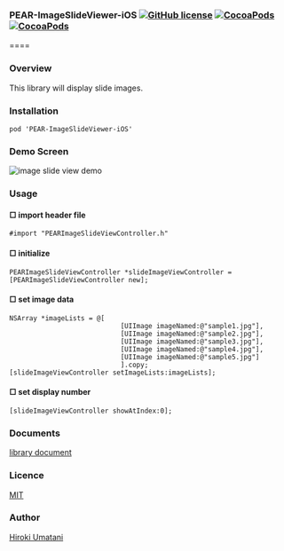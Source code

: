 ### PEAR-ImageSlideViewer-iOS [![GitHub license](https://img.shields.io/badge/LICENSE-MIT%20LICENSE-blue.svg)](https://github.com/HirokiUmatani/PEAR-ImageSlideViewer-iOS/LICENSE) [![CocoaPods](https://img.shields.io/badge/platform-ios-lightgrey.svg)](https://cocoapods.org/pods/PEAR-ImageSlideViewer-iOS) [![CocoaPods](https://img.shields.io/cocoapods/v/PEAR-ImageSlideViewer-iOS.svg)](https://cocoapods.org/pods/PEAR-ImageSlideViewer-iOS)  

====
### Overview
This library will display slide images.

### Installation
```
pod 'PEAR-ImageSlideViewer-iOS'
```
### Demo Screen
![image slide view demo](http://pear.chat/image/imageslideview-o.gif)


### Usage

#### □ import header file
```
#import "PEARImageSlideViewController.h"
```

#### □ initialize
```
PEARImageSlideViewController *slideImageViewController = [PEARImageSlideViewController new];
```

#### □ set image data
```
NSArray *imageLists = @[
                            [UIImage imageNamed:@"sample1.jpg"],
                            [UIImage imageNamed:@"sample2.jpg"],
                            [UIImage imageNamed:@"sample3.jpg"],
                            [UIImage imageNamed:@"sample4.jpg"],
                            [UIImage imageNamed:@"sample5.jpg"]
                            ].copy;
[slideImageViewController setImageLists:imageLists];
```

#### □ set display number
```
[slideImageViewController showAtIndex:0];
```

### Documents
[library document](http://cocoadocs.org/docsets/PEAR-ImageSlideViewer-iOS)

### Licence
[MIT](https://github.com/HirokiUmatani/PEAR-ImageSlideViewer-iOS/blob/master/LICENSE)

### Author
[Hiroki Umatani](https://github.com/HirokiUmatani)
